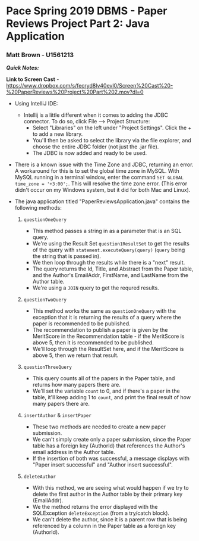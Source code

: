 # Pace Spring 2019 DBMS - Paper Reviews Project Part 2: Java Application

### Matt Brown - U1561213

***Quick Notes:***

**Link to Screen Cast** - https://www.dropbox.com/s/fecryd8lv40evl0/Screen%20Cast%20-%20PaperReviews%20Project%20Part%202.mov?dl=0

- Using IntelliJ IDE:
    - Intellij is a little different when it comes to adding the JDBC connector. To do so, click File --> Project Structure: 
        - Select "Libraries" on the left under "Project Settings". Click the + to add a new library. 
        - You'll then be asked to select the library via the file explorer, and choose the entire JDBC folder (not just the .jar file).
        - The JDBC is now added and ready to be used.
- There is a known issue with the Time Zone and JDBC, returning an error. A workaround for this is to set the global time zone in MySQL. With MySQL running in a terminal window, enter the command ```SET GLOBAL time_zone = '+3:00';```. This will resolve the time zone error. (This error didn't occur on my Windows system, but it did for both Mac and Linux).

- The java application titled "PaperReviewsApplication.java" contains the following methods:

    1. ```questionOneQuery```
        - This method passes a string in as a parameter that is an SQL query.
        - We're using the Result Set ```question1ResultSet``` to get the results of the query with ```statement.executeQuery(query)``` (```query``` being the string that is passed in).
        - We then loop through the results while there is a "next" result.
        - The query returns the Id, Title, and Abstract from the Paper table, and the Author's EmailAddr, FirstName, and LastName from the Author table.
        - We're using a ```JOIN``` query to get the requred results.
    
    2. ```questionTwoQuery```
        - This method works the same as ```questionOneQuery``` with the exception that it is returning the results of a query where the paper is recommended to be published.
        - The recommendation to publish a paper is given by the MeritScore in the Recommendation table - if the MeritScore is above 5, then it is recommended to be published.
        - We'll loop through the ResultSet here, and if the MeritScore is above 5, then we return that result.

    3. ```questionThreeQuery```
        - This query counts all of the papers in the Paper table, and returns how many papers there are.
        - We'll set the variable ```count``` to 0, and if there's a paper in the table, it'll keep adding 1 to ```count```, and print the final result of how many papers there are.

    4. ```insertAuthor``` & ```insertPaper```
        - These two methods are needed to create a new paper submission. 
        - We can't simply create only a paper submission, since the Paper table has a foreign key (AuthorId) that references the Author's email address in the Author table. 
        - If the insertion of both was successful, a message displays with "Paper insert successful" and "Author insert successful". 

    5. ```deleteAuthor```
        - With this method, we are seeing what would happen if we try to delete the first author in the Author table by their primary key (EmailAddr).
        - We the method returns the error displayed with the SQLException ```deleteException``` (from a try/catch block).
        - We can't delete the author, since it is a parent row that is being referenced by a column in the Paper table as a foreign key (AuthorId).
